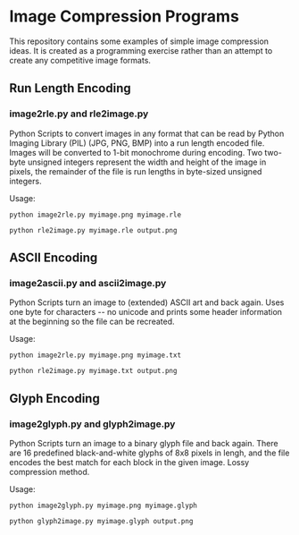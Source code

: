 Image Compression Programs
============

This repository contains some examples of simple image compression ideas.  It is created as a programming exercise rather than an attempt to create any competitive image formats.

## Run Length Encoding
### image2rle.py and rle2image.py
Python Scripts to convert images in any format that can be read by Python Imaging Library (PIL) (JPG, PNG, BMP) into a run length encoded file.  Images will be converted to 1-bit monochrome during encoding.  Two two-byte unsigned integers represent the width and height of the image in pixels, the remainder of the file is run lengths in byte-sized unsigned integers.

Usage: 

`python image2rle.py myimage.png myimage.rle`

`python rle2image.py myimage.rle output.png`

## ASCII Encoding
### image2ascii.py and ascii2image.py
Python Scripts turn an image to (extended) ASCII art and back again.  Uses one byte for characters -- no unicode and prints some header information at the beginning so the file can be recreated. 

Usage: 

`python image2rle.py myimage.png myimage.txt`

`python rle2image.py myimage.txt output.png`

## Glyph Encoding
### image2glyph.py and glyph2image.py
Python Scripts turn an image to a binary glyph file and back again.  There are 16 predefined black-and-white glyphs of 8x8 pixels in lengh, and the file encodes the best match for each block in the given image.  Lossy compression method.

Usage: 

`python image2glyph.py myimage.png myimage.glyph`

`python glyph2image.py myimage.glyph output.png`
